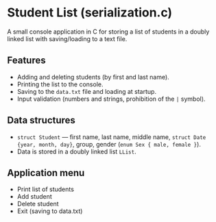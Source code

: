 # Student List (serialization.c)

A small console application in C for storing a list of students in a doubly linked list with saving/loading to a text file.

## Features
- Adding and deleting students (by first and last name).
- Printing the list to the console.
- Saving to the `data.txt` file and loading at startup.
- Input validation (numbers and strings, prohibition of the `|` symbol).

## Data structures
- `struct Student` — first name, last name, middle name, `struct Date {year, month, day}`, group, gender (`enum Sex { male, female }`).
- Data is stored in a doubly linked list `LList`.

## Application menu
- Print list of students
- Add student
- Delete student
- Exit (saving to data.txt)
